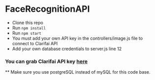 # FaceRecognitionAPI
* Clone this repo
* Run `npm install`
* Run `npm start`
* You must add your own API key in the controllers/image.js file to connect to Clarifai API
* Add your own database credentials to server.js line 12
 
### You can grab Clarifai API key [here](https://www.clarifai.com/)
** Make sure you use postgreSQL instead of mySQL for this code base.
